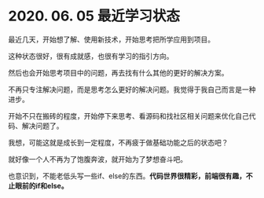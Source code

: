 # 2020. 06. 05 最近学习状态
最近几天，开始想了解、使用新技术，开始思考把所学应用到项目。

这种状态很好，很有成就感，也很有学习的指引方向。

然后也会开始思考项目中的问题，再去找有什么其他的更好的解决方案。

不再只专注解决问题，而是思考怎么更好的解决问题。我觉得于我自己而言是一种进步。

开始不只在搬砖的程度，开始停下来思考、看源码和找社区相关问题来优化自己代码、解决问题了。

我想，可能这就是成长到一定程度，不再疲于做基础功能之后的状态吧？

就好像一个人不再为了饱腹奔波，就开始为了梦想奋斗吧。

也意识到，不能老低头写一些if、else的东西。**代码世界很精彩，前端很有趣，不止眼前的if和else。**
